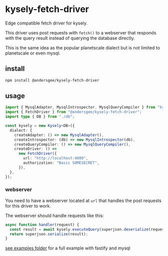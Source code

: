 # kysely-fetch-driver

Edge compatible fetch driver for kysely.

This driver uses post requests with `fetch()` to a webserver that responds with the query result instead of querying the database directly.

This is the same idea as the popular planetscale dialect but is not limited to planetscale or even mysql.

## install

```sh
npm install @andersgee/kysely-fetch-driver
```

## usage

```ts
import { MysqlAdapter, MysqlIntrospector, MysqlQueryCompiler } from "kysely";
import { FetchDriver } from "@andersgee/kysely-fetch-driver";
import type { DB } from "./db";

const kysely = new Kysely<DB>({
  dialect: {
    createAdapter: () => new MysqlAdapter(),
    createIntrospector: (db) => new MysqlIntrospector(db),
    createQueryCompiler: () => new MysqlQueryCompiler(),
    createDriver: () =>
      new FetchDriver({
        url: "http://localhost:4000",
        authorization: "Basic SOMESECRET",
      }),
  },
});
```

### webserver

You need to have a webserver located at `url` that handles the post requests for this driver to work.

The webserver should handle requests like this:

```ts
async function handler(request) {
  const result = await kysely.executeQuery(superjson.deserialize(request.body));
  return superjson.serialize(result);
}
```

[see examples folder](examples) for a full example with fastify and mysql
